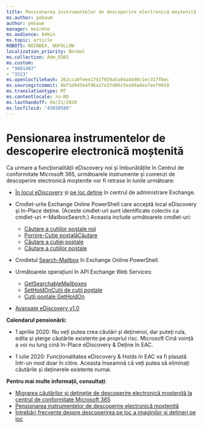 ```yaml
---
title: Pensionarea instrumentelor de descoperire electronică moștenită
ms.author: pebaum
author: pebaum
manager: mnirkhe
ms.audience: Admin
ms.topic: article
ROBOTS: NOINDEX, NOFOLLOW
localization_priority: Normal
ms.collection: Adm_O365
ms.custom:
- "9001487"
- "3523"
ms.openlocfilehash: 262cca0feee17d1f929a5a94a4dd6c1ec317f6ec
ms.sourcegitcommit: 6bf1d945b4fd6a1fe37d00c5ea99adea7eef9910
ms.translationtype: MT
ms.contentlocale: ro-RO
ms.lasthandoff: 04/21/2020
ms.locfileid: "43650580"
---
```

# <a name="retirement-of-legacy-ediscovery-tools"></a>Pensionarea instrumentelor de descoperire electronică moștenită

Ca urmare a funcționalității eDiscovery noi și îmbunătățite în Centrul de conformitate Microsoft 365, următoarele instrumente și comenzi de descoperire electronică moștenite vor fi retrase în lunile următoare:

- [În locul eDiscovery](https://docs.microsoft.com/exchange/security-and-compliance/in-place-ediscovery/in-place-ediscovery) și [pe loc deține](https://docs.microsoft.com/exchange/security-and-compliance/create-or-remove-in-place-holds) în centrul de administrare Exchange.

- Cmdlet-urile Exchange Online PowerShell care acceptă local eDiscovery și In-Place deține. (Aceste cmdlet-uri sunt identificate colectiv ca cmdlet-uri *-MailboxSearch.) Aceasta include următoarele cmdlet-uri:

    - [Căutare a cutiilor poștale noi](https://docs.microsoft.com/powershell/module/exchange/policy-and-compliance-content-search/new-mailboxsearch)
    - [Pornire-Cutie poștalăCăutare](https://docs.microsoft.com/powershell/module/exchange/policy-and-compliance-content-search/start-mailboxsearch)
    - [Căutare a cutiei poștale](https://docs.microsoft.com/powershell/module/exchange/policy-and-compliance-content-search/stop-mailboxsearch)
    - [Căutare a cutiilor poștale](https://docs.microsoft.com/powershell/module/exchange/policy-and-compliance-content-search/set-mailboxsearch)

- Cmdletul [Search-Mailbox](https://docs.microsoft.com/powershell/module/exchange/mailboxes/search-mailbox?view=exchange-ps) în Exchange Online PowerShell.
- Următoarele operațiuni în API Exchange Web Services:
    - [GetSearchableMailboxes](https://docs.microsoft.com/exchange/client-developer/web-service-reference/getsearchablemailboxes-operation)
    - [SetHoldOnCutii de cutii poștale](https://docs.microsoft.com/exchange/client-developer/web-service-reference/setholdonmailboxes-operation)
    - [Cutii poștale GetHoldOn](https://docs.microsoft.com/exchange/client-developer/web-service-reference/getholdonmailboxes-operation)

- [Avansate eDiscovery v1.0](https://docs.microsoft.com/microsoft-365/compliance/office-365-advanced-ediscovery)

**Calendarul pensionării:**
- 1 aprilie 2020: Nu veți putea crea căutări și deținenoi, dar puteți rula, edita și șterge căutările existente pe propriul risc. Microsoft Cină voință a voi nu lung cină In-Place eDiscovery & Deține în EAC.

- 1 iulie 2020: Funcționalitatea eDiscovery & Holds în EAC va fi plasată într-un mod doar în citire. Aceasta înseamnă că veți putea să eliminați căutările și deținerele existente numai.

**Pentru mai multe informații, consultați**:

 - [Migrarea căutărilor și dețineție de descoperire electronică moștenită la centrul de conformitate Microsoft 365](https://docs.microsoft.com/microsoft-365/compliance/migrate-legacy-ediscovery-searches-and-holds)
 - [Pensionarea instrumentelor de descoperire electronică moștenită](https://docs.microsoft.com/microsoft-365/compliance/legacy-ediscovery-retirement)
 - [Întrebări frecvente despre descoperirea pe loc a imaginilor și dețineri pe loc](https://docs.microsoft.com/microsoft-365/compliance/legacy-ediscovery-retirement#faqs-about-in-place-ediscovery-and-in-place-holds)



